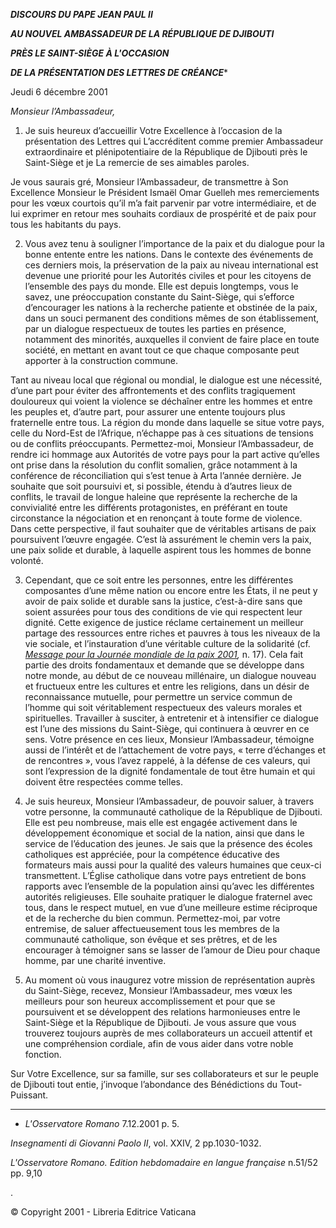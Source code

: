 ***DISCOURS DU PAPE JEAN PAUL II***

***AU NOUVEL AMBASSADEUR DE LA RÉPUBLIQUE DE DJIBOUTI***

***PRÈS LE SAINT-SIÈGE À L'OCCASION***

***DE LA PRÉSENTATION DES LETTRES DE CRÉANCE****

Jeudi 6 décembre 2001

*Monsieur l’Ambassadeur,*

1. Je suis heureux d’accueillir Votre Excellence à l’occasion de la présentation des Lettres qui L’accréditent comme premier Ambassadeur extraordinaire et plénipotentiaire de la République de Djibouti près le Saint-Siège et je La remercie de ses aimables paroles.

Je vous saurais gré, Monsieur l’Ambassadeur, de transmettre à Son Excellence Monsieur le Président Ismaël Omar Guelleh mes remerciements pour les vœux courtois qu’il m’a fait parvenir par votre intermédiaire, et de lui exprimer en retour mes souhaits cordiaux de prospérité et de paix pour tous les habitants du pays.

2. Vous avez tenu à souligner l’importance de la paix et du dialogue pour la bonne entente entre les nations. Dans le contexte des événements de ces derniers mois, la préservation de la paix au niveau international est devenue une priorité pour les Autorités civiles et pour les citoyens de l’ensemble des pays du monde. Elle est depuis longtemps, vous le savez, une préoccupation constante du Saint-Siège, qui s’efforce d’encourager les nations à la recherche patiente et obstinée de la paix, dans un souci permanent des conditions mêmes de son établissement, par un dialogue respectueux de toutes les parties en présence, notamment des minorités, auxquelles il convient de faire place en toute société, en mettant en avant tout ce que chaque composante peut apporter à la construction commune.

Tant au niveau local que régional ou mondial, le dialogue est une nécessité, d’une part pour éviter des affrontements et des conflits tragiquement douloureux qui voient la violence se déchaîner entre les hommes et entre les peuples et, d’autre part, pour assurer une entente toujours plus fraternelle entre tous. La région du monde dans laquelle se situe votre pays, celle du Nord-Est de l’Afrique, n’échappe pas à ces situations de tensions ou de conflits préoccupants. Permettez-moi, Monsieur l’Ambassadeur, de rendre ici hommage aux Autorités de votre pays pour la part active qu’elles ont prise dans la résolution du conflit somalien, grâce notamment à la conférence de réconciliation qui s’est tenue à Arta l’année dernière. Je souhaite que soit poursuivi et, si possible, étendu à d’autres lieux de conflits, le travail de longue haleine que représente la recherche de la convivialité entre les différents protagonistes, en préférant en toute circonstance la négociation et en renonçant à toute forme de violence. Dans cette perspective, il faut souhaiter que de véritables artisans de paix poursuivent l’œuvre engagée. C’est là assurément le chemin vers la paix, une paix solide et durable, à laquelle aspirent tous les hommes de bonne volonté.

3. Cependant, que ce soit entre les personnes, entre les différentes composantes d’une même nation ou encore entre les États, il ne peut y avoir de paix solide et durable sans la justice, c’est-à-dire sans que soient assurées pour tous des conditions de vie qui respectent leur dignité. Cette exigence de justice réclame certainement un meilleur partage des ressources entre riches et pauvres à tous les niveaux de la vie sociale, et l’instauration d’une véritable culture de la solidarité (cf. *[Message pour la Journée mondiale de la paix 2001](/content/john-paul-ii/fr/messages/peace/documents/hf_jp-ii_mes_20001208_xxxiv-world-day-for-peace.html),* n. 17). Cela fait partie des droits fondamentaux et demande que se développe dans notre monde, au début de ce nouveau millénaire, un dialogue nouveau et fructueux entre les cultures et entre les religions, dans un désir de reconnaissance mutuelle, pour permettre un service commun de l’homme qui soit véritablement respectueux des valeurs morales et spirituelles. Travailler à susciter, à entretenir et à intensifier ce dialogue est l’une des missions du Saint-Siège, qui continuera à œuvrer en ce sens. Votre présence en ces lieux, Monsieur l’Ambassadeur, témoigne aussi de l’intérêt et de l’attachement de votre pays, « terre d’échanges et de rencontres », vous l’avez rappelé, à la défense de ces valeurs, qui sont l’expression de la dignité fondamentale de tout être humain et qui doivent être respectées comme telles.

4. Je suis heureux, Monsieur l’Ambassadeur, de pouvoir saluer, à travers votre personne, la communauté catholique de la République de Djibouti. Elle est peu nombreuse, mais elle est engagée activement dans le développement économique et social de la nation, ainsi que dans le service de l’éducation des jeunes. Je sais que la présence des écoles catholiques est appréciée, pour la compétence éducative des formateurs mais aussi pour la qualité des valeurs humaines que ceux-ci transmettent. L’Église catholique dans votre pays entretient de bons rapports avec l’ensemble de la population ainsi qu’avec les différentes autorités religieuses. Elle souhaite pratiquer le dialogue fraternel avec tous, dans le respect mutuel, en vue d’une meilleure estime réciproque et de la recherche du bien commun. Permettez-moi, par votre entremise, de saluer affectueusement tous les membres de la communauté catholique, son évêque et ses prêtres, et de les encourager à témoigner sans se lasser de l’amour de Dieu pour chaque homme, par une charité inventive.

5. Au moment où vous inaugurez votre mission de représentation auprès du Saint-Siège, recevez, Monsieur l’Ambassadeur, mes vœux les meilleurs pour son heureux accomplissement et pour que se poursuivent et se développent des relations harmonieuses entre le Saint-Siège et la République de Djibouti. Je vous assure que vous trouverez toujours auprès de mes collaborateurs un accueil attentif et une compréhension cordiale, afin de vous aider dans votre noble fonction.

Sur Votre Excellence, sur sa famille, sur ses collaborateurs et sur le peuple de Djibouti tout entie, j’invoque l’abondance des Bénédictions du Tout-Puissant.

* * *

* *L'Osservatore Romano* 7.12.2001 p. 5.

*Insegnamenti di Giovanni Paolo II*, vol. XXIV, 2 pp.1030-1032.

*L'Osservatore Romano. Edition hebdomadaire en langue française* n.51/52 pp. 9,10

.

© Copyright 2001 - Libreria Editrice Vaticana